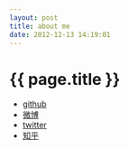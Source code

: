 ```yaml
---
layout: post
title: about me
date: 2012-12-13 14:19:01
---
```


{{ page.title }}
================


 <ul class="list-group">
                    <li class="list-group-item"><a href="http://github.com/cobola/">github</a></li>
                    <li class="list-group-item"><a href="http://weibo.com/43people/">微博</a></li>
                    <li class="list-group-item"><a href="http://twitter.com/cobola/">twitter</a></li>
                    <li class="list-group-item"><a href="http://www.zhihu.com/people/nowyouseeme">知乎</a></li>
                </ul>

